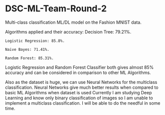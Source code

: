 # DSC-ML-Team-Round-2
Multi-class classification ML/DL model on the Fashion MNIST data.

Algorithms applied and their accuracy:
	Decision Tree: 79.21%.
	
	Logistic Regression: 85.8%.

	Naive Bayes: 71.41%.

	Random Forest: 85.31%.


Logistic Regression and Random Forest Classifier both gives almost 85% accuracy and can be considered in comparison to other ML Algorithms.


Also as the dataset is huge, we can use Neural Networks for the multiclass classification. Neural Networks give much better results when compared to basic ML Algorithms when dataset is used
Currently I am studying Deep Learning and know only binary classification of images so I am unable to implement a multiclass classification. I will be able to do the needful in some time. 
